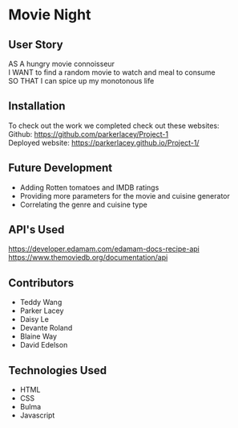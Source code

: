 # Movie Night


## User Story
AS A hungry movie connoisseur <br>
I WANT to find a random movie to watch and meal to consume <br>
SO THAT I can spice up my monotonous life

## Installation
To check out the work we completed check out these websites: <br>
Github: https://github.com/parkerlacey/Project-1 <br>
Deployed website: https://parkerlacey.github.io/Project-1/

## Future Development
- Adding Rotten tomatoes and IMDB ratings <br>
- Providing more parameters for the movie and cuisine generator <br>
- Correlating the genre and cuisine type 

## API's Used
https://developer.edamam.com/edamam-docs-recipe-api <br>
https://www.themoviedb.org/documentation/api

## Contributors
* Teddy Wang
* Parker Lacey
* Daisy Le
* Devante Roland
* Blaine Way
* David Edelson

## Technologies Used
* HTML
* CSS
* Bulma
* Javascript

 
